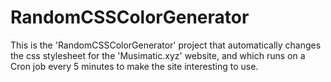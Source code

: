 # RandomCSSColorGenerator
This is the 'RandomCSSColorGenerator' project that automatically changes the css stylesheet for the 'Musimatic.xyz' website, and which runs on a Cron job every 5 minutes to make the site interesting to use.
